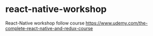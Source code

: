 # react-native-workshop
React-Native workshop  follow course https://www.udemy.com/the-complete-react-native-and-redux-course
